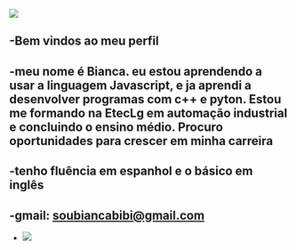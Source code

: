 ![](https://blog.betrybe.com/wp-content/uploads/2022/07/image-4.gif)

-Bem vindos ao meu perfil
-
-meu nome é Bianca.
eu estou aprendendo a usar a linguagem Javascript, e ja aprendi a desenvolver programas com c++ e pyton. Estou me formando na EtecLg em automação industrial e concluindo o ensino médio. Procuro oportunidades para crescer em minha carreira
-
-tenho fluência em espanhol e o básico em inglês
-

-gmail: soubiancabibi@gmail.com
-
- ![](https://gifdb.com/images/high/billie-eilish-staring-at-a-sky-h9sks9c1vj3ig3u3.webp)
  


